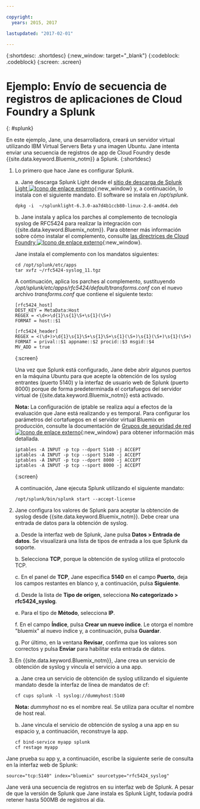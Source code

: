```yaml
---

copyright:
  years: 2015, 2017

lastupdated: "2017-02-01"

---
```



{:shortdesc: .shortdesc}
{:new_window: target="_blank"}
{:codeblock: .codeblock}
{:screen: .screen}


# Ejemplo: Envío de secuencia de registros de aplicaciones de Cloud Foundry a Splunk
{: #splunk}

En este ejemplo, Jane, una desarrolladora, creará un servidor virtual utilizando IBM Virtual Servers Beta y una imagen Ubuntu.  Jane intenta enviar una secuencia de registros de app de Cloud Foundry desde {{site.data.keyword.Bluemix_notm}} a Splunk.
{:shortdesc}

  1. Lo primero que hace Jane es configurar Splunk.

     a. Jane descarga Splunk Light desde el [sitio de descarga de Splunk Light ![Icono de enlace externo](../icons/launch-glyph.svg "Icono de enlace externo")](https://www.splunk.com/en_us/download/splunk-light.html){:new_window} y, a continuación, lo instala con el siguiente mandato. El software se instala en */opt/splunk*.

	    ```
        dpkg -i  ~/splunklight-6.3.0-aa7d4b1ccb80-linux-2.6-amd64.deb
        ```

     b. Jane instala y aplica los parches al complemento de tecnología syslog de RFC5424 para realizar la integración con {{site.data.keyword.Bluemix_notm}}. Para obtener más información sobre cómo instalar el complemento, consulte [las directrices de Cloud Foundry ![Icono de enlace externo](../icons/launch-glyph.svg "Icono de enlace externo")](https://docs.cloudfoundry.org/devguide/services/integrate-splunk.html){:new_window}.

	    Jane instala el complemento con los mandatos siguientes:

	    ```
        cd /opt/splunk/etc/apps
        tar xvfz ~/rfc5424-syslog_11.tgz
        ```

        A continuación, aplica los parches al complemento, sustituyendo */opt/splunk/etc/apps/rfc5424/default/transforms.conf* con el nuevo archivo *transforms.conf* que contiene el siguiente texto:

	    ```
        [rfc5424_host]
        DEST_KEY = MetaData:Host
        REGEX = <\d+>\d{1}\s{1}\S+\s{1}(\S+)
        FORMAT = host::$1

        [rfc5424_header]
        REGEX = <(\d+)>\d{1}\s{1}\S+\s{1}\S+\s{1}(\S+)\s{1}(\S+)\s{1}(\S+)
        FORMAT = prival::$1 appname::$2 procid::$3 msgid::$4
        MV_ADD = true
        ```
        {:screen}

     Una vez que Splunk está configurado, Jane debe abrir algunos puertos en la máquina Ubuntu para que acepte la obtención de los syslog entrantes (puerto 5140) y la interfaz de usuario web de Splunk (puerto 8000) porque de forma predeterminada el cortafuegos del servidor virtual de {{site.data.keyword.Bluemix_notm}} está activado.

	    **Nota:** La configuración de iptable se realiza aquí a efectos de la evaluación que Jane está realizando y es temporal. Para configurar los parámetros del cortafuegos en el servidor virtual Bluemix en producción, consulte la documentación de [Grupos de seguridad de red ![Icono de enlace externo](../icons/launch-glyph.svg "Icono de enlace externo")](https://new-console.ng.bluemix.net/docs/services/networksecuritygroups/index.html){:new_window} para obtener información más detallada.

	   ```
	   iptables -A INPUT -p tcp --dport 5140 -j ACCEPT
       iptables -A INPUT -p tcp --sport 5140 -j ACCEPT
       iptables -A INPUT -p tcp --dport 8000 -j ACCEPT
       iptables -A INPUT -p tcp --sport 8000 -j ACCEPT
	   ```
	   {:screen}

	   A continuación, Jane ejecuta Splunk utilizando el siguiente mandato:

       ```
	   /opt/splunk/bin/splunk start --accept-license
       ```

  2. Jane configura los valores de Splunk para aceptar la obtención de syslog desde {{site.data.keyword.Bluemix_notm}}. Debe crear una entrada de datos para la obtención de syslog.

     a. Desde la interfaz web de Splunk, Jane pulsa **Datos > Entrada de datos**. Se visualizará una lista de tipos de entrada a los que Splunk da soporte.

     b. Selecciona **TCP**, porque la obtención de syslog utiliza el protocolo TCP.

     c. En el panel de **TCP**, Jane especifica **5140** en el campo **Puerto**, deja los campos restantes en blanco y, a continuación, pulsa **Siguiente**.

     d. Desde la lista de **Tipo de origen**, selecciona **No categorizado > rfc5424_syslog**.

     e. Para el tipo de **Método**, selecciona **IP**.

     f. En el campo **Índice**, pulsa **Crear un nuevo índice**. Le otorga el nombre "bluemix" al nuevo índice y, a continuación, pulsa **Guardar**.

     g. Por último, en la ventana **Revisar**, confirma que los valores son correctos y pulsa **Enviar** para habilitar esta entrada de datos.

  3. En {{site.data.keyword.Bluemix_notm}}, Jane crea un servicio de obtención de syslog y vincula el servicio a una app.

     a. Jane crea un servicio de obtención de syslog utilizando el siguiente mandato desde la interfaz de línea de mandatos de cf:

     ```
     cf cups splunk -l syslog://dummyhost:5140
     ```

     **Nota:** *dummyhost* no es el nombre real. Se utiliza para ocultar el nombre de host real.

     b. Jane vincula el servicio de obtención de syslog a una app en su espacio y, a continuación, reconstruye la app.

	 ```
     cf bind-service myapp splunk
     cf restage myapp
     ```


Jane prueba su app y, a continuación, escribe la siguiente serie de consulta en la interfaz web de Splunk:

```
source="tcp:5140" index="bluemix" sourcetype="rfc5424_syslog"
```

Jane verá una secuencia de registros en su interfaz web de Splunk. A pesar de que la versión de Splunk que Jane instala es Splunk Light, todavía podrá retener hasta 500MB de registros al día.

